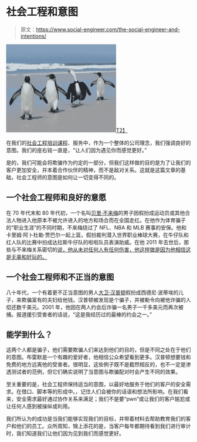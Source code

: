 # 社会工程和意图

> 原文：<https://www.social-engineer.com/the-social-engineer-and-intentions/>

[![The Social Engineer and Intentions](img/be89121660427a98055a50498634b211.png)T2】](https://www.social-engineer.com/wp-content/uploads/2013/12/a-penguin-imposter.jpg)

在我们的[社会工程培训课程](https://www.social-engineer.com/training/)、服务中，作为一个整体的公司理念，我们强调良好的意图。我们的座右铭一直是，“让人们因为遇见你而感觉更好。”

是的，我们可能会将欺骗作为约定的一部分，但我们这样做的目的是为了让我们的客户更加安全，并本着合作伙伴的精神，而不是敌对关系。这就是这篇文章的基础，社会工程师的意图是如何让一切变得不同的。

## 一个社会工程师和良好的意愿

在 70 年代末和 80 年代初，一个名叫[贝里·不来梅](https://espn.go.com/video/clip?id=10000101)的男子因假扮成运动员或其他合法人物进入他原本不被允许进入的地方和场合而在全国走红。在他作为体育骗子的“职业生涯”的不同时期，不来梅绕过了 NFL、NBA 和 MLB 赛事的安保。他和卡里姆·阿卜杜勒·贾巴尔一起上篮，假扮裁判潜入世界职业棒球大赛，在牛仔队和红人队的比赛中扮成达拉斯牛仔队的啦啦队员表演助威。在他 2011 年去世后，那些与不来梅关系密切的[说，他从未对任何人有任何伤害，他这样做是因为他相信这是无辜和好玩的。](https://www.nytimes.com/2011/07/11/us/11bremen.html)

## 一个社会工程师和不正当的意图

八十年代，一个有着更不正当意图的男人[大卫·汉普顿](https://www.nytimes.com/2003/07/19/nyregion/about-new-york-he-conned-the-society-crowd-but-died-alone.html?src=pm)假扮成西德尼·波蒂埃的儿子，来欺骗富有的夫妇给他钱。汉普顿被发现是个骗子，并被勒令向被他诈骗的人偿还数千美元。2001 年，他因在两人约会后诈骗一名男子一千多美元而再次被捕。报道援引受害者的话说，“这是我经历过的最棒的约会之一。”

## 能学到什么？

这两个人都是骗子，他们需要欺骗人们来达到他们的目的，但是不同之处在于他们的意图。布雷默是一个有趣的爱好者，他相信公众希望看到更多。汉普顿想要钱和免费的地方远离他的受害者。很明显，这些例子既不是截然相反的，也不一定是渗透测试者的范例，但它们确实说明了当意图与欺骗配对时会产生不同的效果。

至关重要的是，社会工程师保持适当的意图，以最好地服务于他们的客户的安全需求。在借口、脚本等的形成中。，记住人们会被你的话语和想法所影响。在我们看来，安全需求最好通过协作关系来满足；我们不是要“pwn”或让我们的客户尴尬或让任何人感到被操纵或利用。

我们所认为的成功是当我们能够实现我们的目标，并带着材料去帮助教育我们的客户和他们的员工。众所周知，锦上添花的是，当客户每年都期待看到我们进行审计时，我们知道我们让他们因为见到我们而感觉更好。